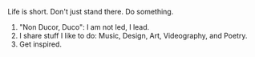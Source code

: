 Life is short. Don't just stand there. Do something.

1. "Non Ducor, Duco": I am not led, I lead.
2. I share stuff I like to do: Music, Design, Art, Videography, and Poetry.
3. Get inspired. 

